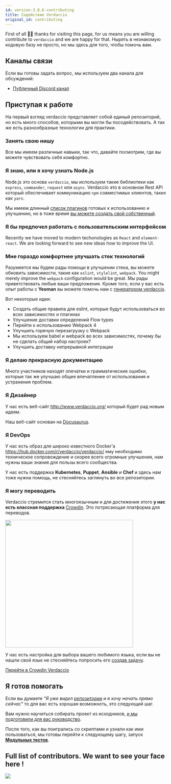 ```yaml
---
id: version-3.8.6-contributing
title: Содействие Verdaccio
original_id: contributing
---
```

First of all 👏👏 thanks for visiting this page, for us means you are willing contribute to `verdaccio` and we are happy for that. Нырять в незнакомую кодовую базу не просто, но мы здесь для того, чтобы помочь вам.

## Каналы связи

Если вы готовы задать вопрос, мы используем два канала для обсуждений:

* [Публичный Discord канал](http://chat.verdaccio.org/)

## Приступая к работе

На первый взгляд verdaccio представляет собой единый репозиторий, но есть много способов, которыми вы могли бы посодействовать. А так же есть разнообразные технологии для практики.

### Занять свою нишу

Все мы имеем различные навыки, так что, давайте посмотрим, где вы можете чувствовать себя комфортно.

### Я знаю, или я хочу узнать Node.js

Node.js это основа `verdaccio`, мы используем такие библиотеки как `express`, `commander`, `request` или `async`. Verdaccio это в основном Rest API который обеспечивает коммуникацию `npm` совместимых клиентов, таких как `yarn`.

Мы имеем длинный [список плагинов](plugins.md) готовых к использованию и улучшению, но в тоже время [вы можете создать свой собственный](dev-plugins.md).

### Я бы предпочел работать с пользовательским интерфейсом

Recently we have moved to modern techonologies as `React` and `element-react`. We are looking forward to see new ideas how to improve the UI.

### Мне гораздо комфортнее улучшать стек технологий

Разумеется мы будем рады помощи в улучшении стека, вы можете обновить зависимости, такие как `eslint`, `stylelint`, `webpack`. You might merely improve the `webpack` configuration would be great. Мы рады приветствовать любые ваши предложения. Кроме того, если у вас есть опыт работы с **Yeoman** вы можете помочь нам с [генератором verdaccio](https://github.com/verdaccio/generator-verdaccio-plugin).

Вот некоторые идеи:

* Создать общие правила для eslint, которые будут использоваться во всех зависимостях и плагинах
* Улучшение доставки определений Flow types
* Перейти к использованию Webpack 4
* Улучшить горячую перезагрузку с Webpack
* Мы используем babel и webpack во всех зависимостях, почему бы не сделать общий набор настроек?
* Улучшить доставку непрерывной интеграции

### Я делаю прекрасную документацию

Много участников находят опечатки и грамматические ошибки, которые так же улучшаю общее впечатление от использования и устранения проблем.

### Я Дизайнер

У нас есть веб-сайт <http://www.verdaccio.org/> который будет рад новым идеям.

Наш веб-сайт основан на [Docusaurus](https://docusaurus.io/).

### Я DevOps

У нас есть образ для широко известного Docker'а <https://hub.docker.com/r/verdaccio/verdaccio/> ему необходимо техническое сопровождение и скорее всего огромные улучшения, нам нужны ваши знания для пользы всего сообщества.

У нас есть поддержка **Kubernetes**, **Puppet**, **Ansible** и **Chef** и здесь нам тоже нужна помощь, не стесняйтесь заглянуть во все репозитории.

### Я могу переводить

Verdaccio стремится стать многоязычным и для достижения этого **у нас есть классная поддержка** [Crowdin](https://crowdin.com). Это потрясающая платформа для переводов.

<img src="https://d3n8a8pro7vhmx.cloudfront.net/uridu/pages/144/attachments/original/1485948891/Crowdin.png" width="400px" />

У нас есть настройка для выбора вашего любимого языка, если вы не нашли свой язык не стесняйтесь попросить его [создав задачу](https://github.com/verdaccio/verdaccio/issues/new).

[Перейти в Crowdin Verdaccio](https://crowdin.com/project/verdaccio)

## Я готов помогать

Если вы думаете *"Я уже видел [репозитории](repositories.md) и я хочу начать прямо сейчас"* то для вас есть хорошая возможноть, это следующий шаг.

Вам нужно научиться собирать проект из исходников, [и мы подготовили для вас руководство](build.md).

После того, как вы поигрались со скриптами и узнали как ими пользоваться, мы готовы перейти к следующему шагу, запуск [**Модульных тестов**](test.md).

## Full list of contributors. We want to see your face here !

<a href="graphs/contributors"><img src="https://opencollective.com/verdaccio/contributors.svg?width=890&button=false" /></a>
